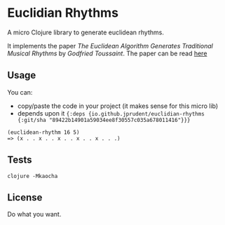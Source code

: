 # Euclidian Rhythms

A micro Clojure library to generate euclidean rhythms.

It implements the paper _The Euclidean Algorithm Generates Traditional Musical Rhythms_ by _Godfried Toussaint_.
The paper can be read [here](https://web.archive.org/web/20210419033814/http://cgm.cs.mcgill.ca/~godfried/publications/banff.pdf)

## Usage

You can: 
- copy/paste the code in your project (it makes sense for this micro lib)
- depends upon it `{:deps {io.github.jprudent/euclidian-rhythms {:git/sha "89422b14901a59034ee8f30557c035a678011416"}}}`

```
(euclidean-rhythm 16 5)
=> (x . . x . . x . . x . . x . . .)
```

## Tests 

```
clojure -Mkaocha
```

## License

Do what you want.
